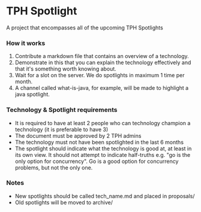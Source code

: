 # TPH Spotlight

A project that encompasses all of the upcoming TPH Spotlights


### How it works

1. Contribute a markdown file that contains an overview of a technology.
2. Demonstrate in this that you can explain the technology effectively and 
   that it's something worth knowing about.
3. Wait for a slot on the server. We do spotlights in maximum 1 time per month.
4. A channel called what-is-java, for example, will be made to highlight a java
   spotlight. 


### Technology & Spotlight requirements
- It is required to have at least 2 people who can technology champion a 
  technology (it is preferable to have 3)
- The document must be approved by 2 TPH admins
- The technology must not have been spotlighted in the last 6 months
- The spotlight should indicate what the technology is good at, at least in its
  own view. It should not attempt to indicate half-truths e.g.
  "go is the only option for concurrency". Go is a good option for concurrency 
  problems, but not the only one. 

### Notes

- New spotlights should be called tech_name.md and placed in proposals/
- Old spotlights will be moved to archive/